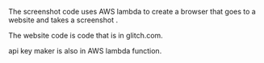 The screenshot code uses AWS lambda to create a browser that goes to a website and takes a screenshot .

The website code is code that is in glitch.com.

api key maker is also in AWS lambda function.
